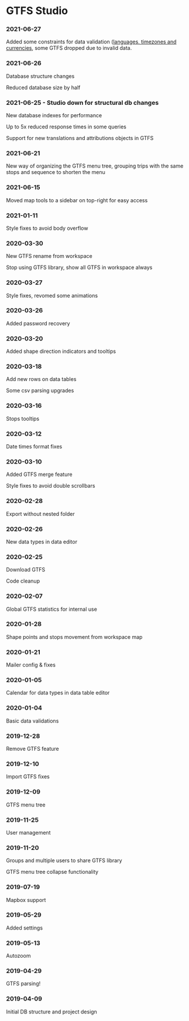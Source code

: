 # GTFS Studio

### 2021-06-27

Added some constraints for data validation ([languages, timezones and currencies](https://gtfs.studio/validations), some GTFS dropped due to invalid data.

### 2021-06-26
Database structure changes

Reduced database size by half

### 2021-06-25 - Studio down for structural db changes
New database indexes for performance

Up to 5x reduced response times in some queries

Support for new translations and attributions objects in GTFS

### 2021-06-21
New way of organizing the GTFS menu tree, grouping trips with the same stops and sequence to shorten the menu

### 2021-06-15
Moved map tools to a sidebar on top-right for easy access

### 2021-01-11
Style fixes to avoid body overflow

### 2020-03-30
New GTFS rename from workspace

Stop using GTFS library, show all GTFS in workspace always

### 2020-03-27
Style fixes, revomed some animations

### 2020-03-26
Added password recovery

### 2020-03-20
Added shape direction indicators and tooltips

### 2020-03-18
Add new rows on data tables

Some csv parsing upgrades

### 2020-03-16
Stops tooltips

### 2020-03-12
Date times format fixes

### 2020-03-10
Added GTFS merge feature

Style fixes to avoid double scrollbars

### 2020-02-28
Export without nested folder

### 2020-02-26
New data types in data editor

### 2020-02-25
Download GTFS

Code cleanup

### 2020-02-07
Global GTFS statistics for internal use

### 2020-01-28
Shape points and stops movement from workspace map

### 2020-01-21
Mailer config & fixes

### 2020-01-05
Calendar for data types in data table editor

### 2020-01-04
Basic data validations

### 2019-12-28
Remove GTFS feature

### 2019-12-10
Import GTFS fixes

### 2019-12-09
GTFS menu tree

### 2019-11-25
User management

### 2019-11-20
Groups and multiple users to share GTFS library

GTFS menu tree collapse functionality

### 2019-07-19
Mapbox support

### 2019-05-29
Added settings

### 2019-05-13
Autozoom

### 2019-04-29
GTFS parsing!

### 2019-04-09
Initial DB structure and project design
